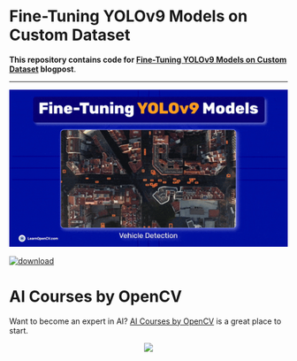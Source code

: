 # Fine-Tuning YOLOv9 Models on Custom Dataset

**This repository contains code for [Fine-Tuning YOLOv9 Models on Custom Dataset](https://learnopencv.com/animal-pose-estimation/) blogpost**.

---

![](media/feature_image.gif)


[<img src="https://learnopencv.com/wp-content/uploads/2022/07/download-button-e1657285155454.png" alt="download" width="200">](https://www.dropbox.com/scl/fi/tueyhu7opjsmwxn2sateb/Fine-Tuning-YOLOv9-Custom-Dataset.zip?rlkey=nyie13ub3vlsop24speju0vsq&dl=1)



# AI Courses by OpenCV

Want to become an expert in AI? [AI Courses by OpenCV](https://opencv.org/courses/) is a great place to start. 

<a href="https://opencv.org/courses/">

<p align="center"> 
<img src="https://learnopencv.com/wp-content/uploads/2023/01/AI-Courses-By-OpenCV-Github.png">
</p>
</a>
